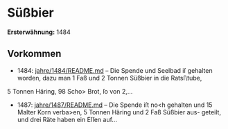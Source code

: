 # Süßbier

**Ersterwähnung:** 1484

## Vorkommen
- 1484: [jahre/1484/README.md](../jahre/1484/README.md) – Die Spende und Seelbad iſ gehalten worden, dazu
man 1 Faß und 2 Tonnen Süßbier in die Ratsſ\tube,

5 Tonnen Häring, 98 Scho> Brot, ſo von 2,...
- 1487: [jahre/1487/README.md](../jahre/1487/README.md) – Die Spende iſt no<h gehalten und 15 Malter Korn
verba>en, 5 Tonnen Häring und 2 Faß Süßbier aus-
geteilt, und drei Räte haben ein Eſſen auf...
